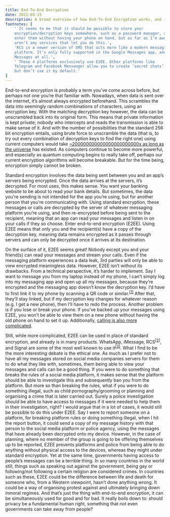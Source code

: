 ```yaml
---
title: End-To-End Encryption
date: 2022-03-15
description: A broad overview of how End-To-End Encryption works, and its advantages and drawbacks.
footnotes: [
    ' It seems to me that it should be possible to store your
    encryption/decryption keys somewhere, such as a password manager, and manually
    enter them without having your phone on hand, but as far as I’m aware there
    aren’t any services that let you do this.',
    'RCS is a newer version of SMS that acts more like a modern messaging
    platform. It’s only fully supported in the Google Messages app, and not in Apple
    Messages at all.',
    ' These 4 platforms exclusively use E2EE. Other platforms like
    Telegram and Facebook Messenger allow you to create ‘secret chats’ using E2EE
    but don’t use it by default.'
]
---
```


<p>
End-to-end encryption is probably a term you’ve come across before, but perhaps
not one you’re that familiar with. Nowadays, when data is sent over the
internet, it’s almost always encrypted beforehand. This scrambles the data into
seemingly random combinations of characters, using an encryption key. With the
matching decryption key however, the data can be unscrambled back into its
original form. This means that private information is kept private; nobody who
intercepts and reads the transmission is able to make sense of it. And with the
number of possibilities that the standard 256 bit encryption entails, using
brute force to unscramble the data (that is, to try out every combination of
decryption keys to find the right one) using current computers would take
<a href="https://www.ubiqsecurity.com/128bit-or-256bit-encryption-which-to-use/">
~200000000000000000000000x as long as the universe</a> has existed. As computers
continue to become more powerful, and especially as quantum computing begins
to really take off, perhaps our current encryption algorithms will become
breakable. But for the time being, encryption simply cannot be broken.
</p>
<p>
Standard encryption involves the data being sent between you and an app’s
servers being encrypted. Once the data arrives at the servers, it’s decrypted.
For most uses, this makes sense. You want your banking website to be about to
read your bank details. But sometimes, the data you're sending is not intended
for the app you’re using, but for another person that you're communicating with.
Using standard encryption, these messages or calls are decrypted by the server
of whatever messaging platform you’re using, and then re-encrypted before being
sent to the recipient, meaning that an app can read your messages and listen in
on your calls if they so choose. Enter end-to-end encryption (E2EE). Using E2EE
means that only you and the recipient(s) have a copy of the decryption key,
meaning data remains encrypted as it passes through servers and can only be
decrypted once it arrives at its destination.
</p>
<p>
On the surface of it, E2EE seems great! Nobody except you and your friend(s) can
read your messages and stream your calls. Even if the messaging platform
experiences a data leak, 3rd parties will only be able to view encrypted
meaningless data. However, E2EE isn’t without its drawbacks. From a technical
perspective, it’s harder to implement. Say I want to message you from my laptop
instead of my phone, I can’t simply log into my messaging app and open up all my
messages, because they’re encrypted and the messaging app doesn’t know the
decryption key. I’d have to first link it to my phone by scanning a QR code or
similar.<sup><a id="n-1" href="#fn-1">[1]</a></sup> After that, they’ll stay linked, but if my decryption key
changes for whatever reason (e.g. I get a new phone), then I’ll have to redo the
process. Another problem is if you lose or break your phone. If you’ve backed up
your messages using E2EE, you won’t be able to view them on a new phone without
having the old phone on hand to set it up. Additionally, <a href="
https://signal.org/blog/how-to-build-encrypted-group-calls/">calling is also more
complicated</a>.
</p>
<p>
Still, while more complicated, E2EE can be used in place of standard encryption,
and already is in many products. WhatsApp, iMessage, RCS<sup><a id="n-2" href="#fn-2">[2]</a></sup>, and Signal
are some of the most well known to use it<sup><a id="n-3" href="#fn-3">[3]</a></sup>. What I find to be the
more interesting debate is the ethical one. As much as I prefer not to have all
my messages stored on social media companies servers for them to do what they
like with, sometimes, them being able to view your messages and calls can be a
good thing. If you were to do something that breaks the rules of a social media
platform, it makes sense that the platform should be able to investigate this
and subsequently ban you from the platform. But more so than breaking the rules,
what if you were to do something illegal, such as child pornography/grooming or
planning and organising a crime that is later carried out. Surely a police
investigation should be able to have access to messages if it were needed to
help them in their investigation, right? I would argue that in a lot of cases,
it would still be possible to do this under E2EE. Say I were to report someone
on a platform, for breaking platform rules or doing something illegal, when I
hit the report button, it could send a copy of my message history with that
person to the social media platform or police agency, using the messages that
have already been decrypted onto my device. However, in the case of planning,
where no member of the group is going to be offering themselves up to be
reported, E2EE prevents platforms and police from being able to do anything
without physical access to the devices, whereas they might under standard
encryption. Yet at the same time, governments having access to people’s messages
can be a terrible thing. In so many countries in the world still, things such as
speaking out against the government, being gay or following/not following a
certain religion are considered crimes. In countries such as these, E2EE could
be the difference between life and death for someone who, from a Western
viewpoint, hasn’t done anything wrong. It could be a way of organising protest
against and ultimately bringing down inmoral regimes. And that’s just the thing
with end-to-end encryption, it can be simultaneously used for good and for bad.
It really boils down to: should privacy be a fundamental human right, something
that not even governments can take away from people?
</p>
